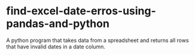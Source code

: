 # find-excel-date-erros-using-pandas-and-python
A python program that takes data from a spreadsheet and returns all rows that have invalid dates in a date column.
